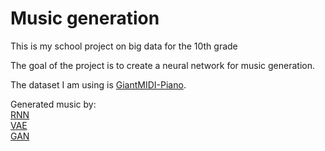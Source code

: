 ﻿# Music generation

This is my school project on big data for the 10th grade

The goal of the project is to create a neural network for music generation.

The dataset I am using is [GiantMIDI-Piano](https://github.com/bytedance/GiantMIDI-Piano).

Generated music by:
<br/>
[RNN](https://github.com/DenisIndenbom/music_generation/raw/master/best_generated/RNN)
<br/>
[VAE](https://github.com/DenisIndenbom/music_generation/raw/master/best_generated/VAE)
<br/>
[GAN](https://github.com/DenisIndenbom/music_generation/raw/master/best_generated/GAN)
<br/>
